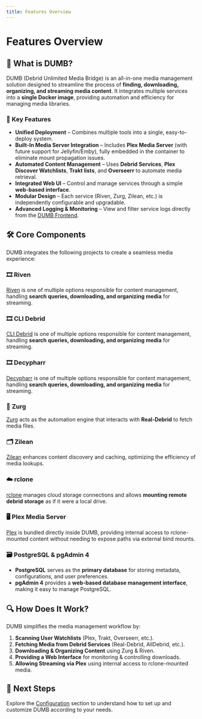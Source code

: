 ```yaml
---
title: Features Overview
---
```


# Features Overview

## 🚀 What is DUMB?

DUMB (Debrid Unlimited Media Bridge) is an all-in-one media management solution designed to streamline the process of **finding, downloading, organizing, and streaming media content**. It integrates multiple services into a **single Docker image**, providing automation and efficiency for managing media libraries.

### 🔑 Key Features

* **Unified Deployment** – Combines multiple tools into a single, easy-to-deploy system.
* **Built-In Media Server Integration** – Includes **Plex Media Server** (with future support for Jellyfin/Emby), fully embedded in the container to eliminate mount propagation issues.
* **Automated Content Management** – Uses **Debrid Services**, **Plex Discover Watchlists**, **Trakt lists**, and **Overseerr** to automate media retrieval.
* **Integrated Web UI** – Control and manage services through a simple **web-based interface**.
* **Modular Design** – Each service (Riven, Zurg, Zilean, etc.) is independently configurable and upgradable.
* **Advanced Logging & Monitoring** – View and filter service logs directly from the [DUMB Frontend](../services/dumb-frontend.md).

## 🛠️ Core Components

DUMB integrates the following projects to create a seamless media experience:

### 🎞️ **Riven**

[Riven](https://github.com/rivenmedia/riven) is one of multiple options responsible for content management, handling **search queries, downloading, and organizing media** for streaming.

### 🎞️ **CLI Debrid**

[CLI Debrid](https://github.com/godver3/cli_debrid) is one of multiple options responsible for content management, handling **search queries, downloading, and organizing media** for streaming.

### 🎞️ **Decypharr**

[Decypharr](https://github.com/sirrobot01/decypharr) is one of multiple options responsible for content management, handling **search queries, downloading, and organizing media** for streaming.

### 🤖 **Zurg**

[Zurg](https://github.com/debridmediamanager/zurg-testing) acts as the automation engine that interacts with **Real-Debrid** to fetch media files.

### 🗂️ **Zilean**

[Zilean](https://github.com/iPromKnight/zilean) enhances content discovery and caching, optimizing the efficiency of media lookups.

### ☁️ **rclone**

[rclone](https://github.com/rclone/rclone) manages cloud storage connections and allows **mounting remote debrid storage** as if it were a local drive.

### 🖥️ **Plex Media Server**

[Plex](https://www.plex.tv/) is bundled directly inside DUMB, providing internal access to rclone-mounted content without needing to expose paths via external bind mounts.

### 🗃️ **PostgreSQL** & **pgAdmin 4**

* **PostgreSQL** serves as the **primary database** for storing metadata, configurations, and user preferences.
* **pgAdmin 4** provides a **web-based database management interface**, making it easy to manage PostgreSQL.

## 🔍 How Does It Work?

DUMB simplifies the media management workflow by:

1. **Scanning User Watchlists** (Plex, Trakt, Overseerr, etc.).
2. **Fetching Media from Debrid Services** (Real-Debrid, AllDebrid, etc.).
3. **Downloading & Organizing Content** using Zurg & Riven.
4. **Providing a Web Interface** for monitoring & controlling downloads.
5. **Allowing Streaming via Plex** using internal access to rclone-mounted media.

## 📌 Next Steps

Explore the [Configuration](../features/configuration.md) section to understand how to set up and customize DUMB according to your needs.
